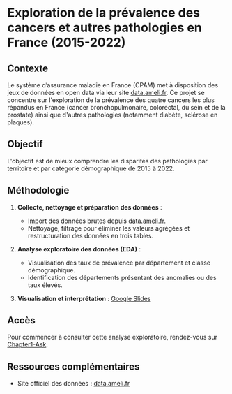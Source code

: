 # Exploration de la prévalence des cancers et autres pathologies en France (2015-2022)

## Contexte

Le système d’assurance maladie en France (CPAM) met à disposition des jeux de données en open data via leur site [data.ameli.fr](https://data.ameli.fr). Ce projet se concentre sur l'exploration de la prévalence des quatre cancers les plus répandus en France (cancer bronchopulmonaire, colorectal, du sein et de la prostate) ainsi que d'autres pathologies (notamment diabète, sclérose en plaques). 

## Objectif

L'objectif est de mieux comprendre les disparités des pathologies par territoire et par catégorie démographique de 2015 à 2022.

## Méthodologie

1. **Collecte, nettoyage et préparation des données** :
   - Import des données brutes depuis [data.ameli.fr](https://data.ameli.fr).
   - Nettoyage, filtrage pour éliminer les valeurs agrégées et restructuration des données en trois tables.

2. **Analyse exploratoire des données (EDA)** :
   - Visualisation des taux de prévalence par département et classe démographique.
   - Identification des départements présentant des anomalies ou des taux élevés.

3. **Visualisation et interprétation** :
   [Google Slides](https://docs.google.com/presentation/d/e/2PACX-1vRVgOzcnTvWAV5TRWohsDs9n_8aqBdEHkEJT7uTlSakcAmZ84gct5ACZ4zKF9UBassS-up8g5HpO3vZ/pub?start=true&loop=true&delayms=3000)


## Accès

Pour commencer à consulter cette analyse exploratoire, rendez-vous sur [Chapter1-Ask](Chapter1-Ask.md).

## Ressources complémentaires

- Site officiel des données : [data.ameli.fr](https://data.ameli.fr)
